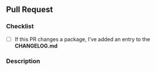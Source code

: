 ## Pull Request

### Checklist

- [ ] If this PR changes a package, I’ve added an entry to the **CHANGELOG.md**

### Description

<!-- Briefly describe the changes -->
